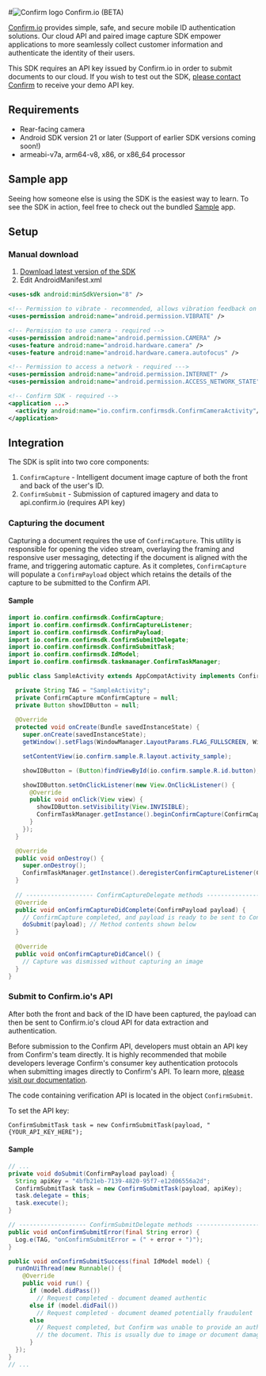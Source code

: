 #![Confirm logo](https://s3-us-west-2.amazonaws.com/confirm.public/web-images/confirm-logo_43x34.png) Confirm.io (BETA)

[Confirm.io](http://www.confirm.io/) provides simple, safe, and secure mobile ID authentication solutions. Our cloud API and paired image capture SDK empower applications to more seamlessly collect customer information and authenticate the identity of their users. 

This SDK requires an API key issued by Confirm.io in order to submit documents to our cloud. If you wish to test out the SDK, [please contact Confirm](http://www.confirm.io/#!contact/i66dd) to receive your demo API key.

## Requirements

* Rear-facing camera
* Android SDK version 21 or later (Support of earlier SDK versions coming soon!)
* armeabi-v7a, arm64-v8, x86, or x86_64 processor

## Sample app

Seeing how someone else is using the SDK is the easiest way to learn. To see the SDK in action, feel free to check out the bundled [Sample](https://github.com/confirm-io/confirm-Android-SDK/tree/master/Sample) app.

## Setup

### Manual download

1. [Download latest version of the SDK](https://github.com/confirm-io/confirm-Android-SDK/archive/master.zip)
2. Edit AndroidManifest.xml
```xml
<uses-sdk android:minSdkVersion="8" />

<!-- Permission to vibrate - recommended, allows vibration feedback on scan -->
<uses-permission android:name="android.permission.VIBRATE" />

<!-- Permission to use camera - required -->
<uses-permission android:name="android.permission.CAMERA" />
<uses-feature android:name="android.hardware.camera" />
<uses-feature android:name="android.hardware.camera.autofocus" />

<!-- Permission to access a network - required --->
<uses-permission android:name="android.permission.INTERNET" />
<uses-permission android:name="android.permission.ACCESS_NETWORK_STATE" />

<!-- Confirm SDK - required -->
<application ...>
  <activity android:name="io.confirm.confirmsdk.ConfirmCameraActivity"/>
</application>
```

## Integration

The SDK is split into two core components:

1. `ConfirmCapture` - Intelligent document image capture of both the front and back of the user's ID.
2. `ConfirmSubmit` - Submission of captured imagery and data to api.confirm.io (requires API key)

### Capturing the document

Capturing a document requires the use of `ConfirmCapture`. This utility is responsible for opening the video stream, overlaying the framing and responsive user messaging, detecting if the document is aligned with the frame, and triggering automatic capture. As it completes, `ConfirmCapture` will populate a `ConfirmPayload` object which retains the details of the capture to be submitted to the Confirm API. 

#### Sample
```java
import io.confirm.confirmsdk.ConfirmCapture;
import io.confirm.confirmsdk.ConfirmCaptureListener;
import io.confirm.confirmsdk.ConfirmPayload;
import io.confirm.confirmsdk.ConfirmSubmitDelegate;
import io.confirm.confirmsdk.ConfirmSubmitTask;
import io.confirm.confirmsdk.IdModel;
import io.confirm.confirmsdk.taskmanager.ConfirmTaskManager;

public class SampleActivity extends AppCompatActivity implements ConfirmCaptureListener, ConfirmSubmitDelegate {

  private String TAG = "SampleActivity";
  private ConfirmCapture mConfirmCapture = null;
  private Button showIDButton = null;
  
  @Override
  protected void onCreate(Bundle savedInstanceState) {
    super.onCreate(savedInstanceState);
    getWindow().setFlags(WindowManager.LayoutParams.FLAG_FULLSCREEN, WindowManager.LayoutParams.FLAG_FULLSCREEN);

    setContentView(io.confirm.sample.R.layout.activity_sample);

    showIDButton = (Button)findViewById(io.confirm.sample.R.id.button);

    showIDButton.setOnClickListener(new View.OnClickListener() {
      @Override
      public void onClick(View view) {
        showIDButton.setVisibility(View.INVISIBLE);
        ConfirmTaskManager.getInstance().beginConfirmCapture(ConfirmCapture.TAG, SampleActivity.this);
      }
    });
  }

  @Override
  public void onDestroy() {
    super.onDestroy();
    ConfirmTaskManager.getInstance().deregisterConfirmCaptureListener(ConfirmCapture.TAG);
  }
  
  // ------------------- ConfirmCaptureDelegate methods -------------------
  @Override
  public void onConfirmCaptureDidComplete(ConfirmPayload payload) {
    // ConfirmCapture completed, and payload is ready to be sent to Confirm's cloud
    doSubmit(payload); // Method contents shown below
  }
  
  @Override
  public void onConfirmCaptureDidCancel() {
    // Capture was dismissed without capturing an image
  }
}
```

### Submit to Confirm.io's API

After both the front and back of the ID have been captured, the payload can then be sent to Confirm.io's cloud API for data extraction and authentication. 

Before submission to the Confirm API, developers must obtain an API key from Confirm's team directly. It is highly recommended that mobile developers leverage Confirm's consumer key authentication protocols when submitting images directly to Confirm's API. To learn more, [please visit our documentation](https://confirm.readme.io/docs/authentication).

The code containing verification API is located in the object `ConfirmSubmit`.

To set the API key:

```obj-c
ConfirmSubmitTask task = new ConfirmSubmitTask(payload, "{YOUR_API_KEY_HERE");
```

#### Sample

```java
// ...
private void doSubmit(ConfirmPayload payload) {
  String apiKey = "4bfb21eb-7139-4820-95f7-e12d06556a2d";
  ConfirmSubmitTask task = new ConfirmSubmitTask(payload, apiKey);
  task.delegate = this;
  task.execute();
}

// ------------------- ConfirmSubmitDelegate methods -------------------
public void onConfirmSubmitError(final String error) {
  Log.e(TAG, "onConfirmSubmitError = (" + error + ")");
}

public void onConfirmSubmitSuccess(final IdModel model) {
  runOnUiThread(new Runnable() {
    @Override
    public void run() {
      if (model.didPass())
        // Request completed - document deamed authentic
      else if (model.didFail())
        // Request completed - document deamed potentially fraudulent
      else
        // Request completed, but Confirm was unable to provide an authentication status for
        // the document. This is usually due to image or document damage
      }
  });
}
// ...
```